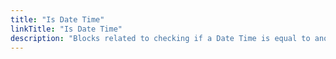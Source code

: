 ```yaml
---
title: "Is Date Time"
linkTitle: "Is Date Time"
description: "Blocks related to checking if a Date Time is equal to another Date Time, before it, after it, or between two Date Times"
---
```

